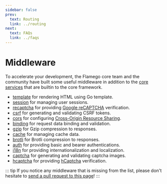 ```yaml
---
sidebar: false
prev:
  text: Routing
  link: ../routing
next:
  text: FAQs
  link: ../faqs
---
```


# Middleware

To accelerate your development, the Flamego core team and the community have built some useful middleware in addition to the [core services](../core-services.md) that are builtin to the core framework.

- [template](https://github.com/flamego/template) for rendering HTML using Go template.
- [session](session.md) for managing user sessions.
- [recaptcha](https://github.com/flamego/recaptcha) for providing [Google reCAPTCHA](https://www.google.com/recaptcha/about/) verification.
- [csrf](csrf.md) for generating and validating CSRF tokens.
- [cors](cors.md) for configuring [Cross-Origin Resource Sharing](https://developer.mozilla.org/en-US/docs/Web/HTTP/CORS).
- [binding](https://github.com/flamego/binding) for request data binding and validation.
- [gzip](gzip.md) for Gzip compression to responses.
- [cache](cache.md) for managing cache data.
- [brotli](brotli.md) for Brotli compression to responses.
- [auth](auth.md) for providing basic and bearer authentications.
- [i18n](i18n.md) for providing internationalization and localization.
- [captcha](captcha.md) for generating and validating captcha images.
- [hcaptcha](https://github.com/flamego/hcaptcha) for providing [hCaptcha](https://www.hcaptcha.com/) verification.

::: tip
If you notice any middleware that is missing from the list, please don't hesitate to [send a pull request to this page](https://github.com/flamego/flamego.dev/edit/main/docs/middleware/README.md)!
:::
